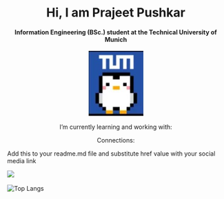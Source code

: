 <h1 align = "center"> Hi, I am Prajeet Pushkar </h1>

<h4 align = "center"> Information Engineering (BSc.) student at the Technical University of Munich </h4>

<p align="center">
  <img src="penguinTUM.jpg">
</p>

<p align = "center"> I’m currently learning and working with: </p>
 


<p align = "center"> Connections: </p>

Add this to your readme.md file and substitute href value with your social media link
<div id="badges">
  <a align="center" href="https://www.instagram.com/prznguin/">
    <img src="https://icon2.cleanpng.com/20240112/ejq/transparent-instagram-logo-colorful-camera-with-red-light-on-black-1710925877675.webp"/>
  </a>
</div>



![Top Langs](https://github-readme-stats.vercel.app/api/top-langs/?username=PenguinPuff&layout=compact) 


